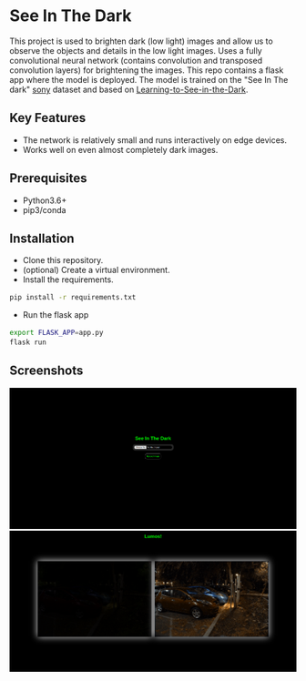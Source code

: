 # See In The Dark

This project is used to brighten dark (low light) images and allow us to observe the objects and details in the low light images.
Uses a fully convolutional neural network (contains convolution and transposed convolution layers) for brightening the images. This repo contains a flask app where the model is deployed. 
The model is trained on the "See In The dark" [sony](https://storage.googleapis.com/isl-datasets/SID/Sony.zip) dataset and based on [Learning-to-See-in-the-Dark](https://github.com/cchen156/Learning-to-See-in-the-Dark).

## Key Features 
- The network is relatively small and runs interactively on edge devices.
- Works well on even almost completely dark images.

## Prerequisites
 - Python3.6+
 - pip3/conda

## Installation
- Clone this repository.
- (optional) Create a virtual environment.
- Install the requirements.
```sh
pip install -r requirements.txt
```
 - Run the flask app
 ```sh
 export FLASK_APP=app.py
flask run
```

## Screenshots

![MainPage](https://github.com/range123/SeeInDark/blob/master/screenshots/1.png)
![Results](https://github.com/range123/SeeInDark/blob/master/screenshots/2.png)



